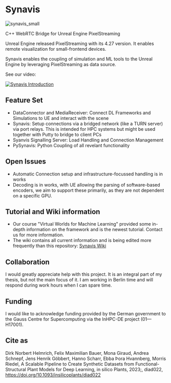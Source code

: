 # Synavis

![synavis_small](https://github.com/dhelmrich/Synavis/assets/9272590/84b4c6b9-56f3-4d95-9f85-9cac7768eaaa)

C++ WebRTC Bridge for Unreal Engine PixelStreaming

Unreal Engine released PixelStreaming with its 4.27 version. It enables remote visualization for small-frontend devices.

Synavis enables the coupling of simulation and ML tools to the Unreal Engine by leveraging PixelStreaming as data source.

See our video:

[![Synavis Introduction](https://img.youtube.com/vi/H9cw_aE-l3A/0.jpg)](https://www.youtube.com/watch?v=H9cw_aE-l3A)

## Feature Set

- DataConnector and MediaReceiver: Connect DL Frameworks and Simulations to UE and interact with the scene
- Synavis: Setup connections via a bridged network (like a TURN server) via port relays. This is intended for HPC systems but might be used together with Putty to bridge to client PCs
- Syanvis Signalling Server: Load Handling and Connection Management
- PySynavis: Python Coupling of all revelant functionality

## Open Issues

- Automatic Connection setup and infrastructure-focussed handling is in works
- Decoding is in works, with UE allowing the parsing of software-based encoders, we aim to support these primarily, as they are not dependent on a specific GPU.


## Tutorial and Wiki information

- Our course "Virtual Worlds for Machine Learning" provided some in-depth information on the framework and is the newest tutorial. Contact us for more information.
- The wiki contains all current information and is being edited more frequently than this repository: [Synavis Wiki](https://github.com/dhelmrich/Synavis/wiki)

## Collaboration

I would greatly appreciate help with this project. It is an integral part of my thesis, but not the main focus of it.
I am working in Berlin time and will respond during work hours when I can spare time.

## Funding

I would like to acknowledge funding provided by the German government to the Gauss Centre for Supercomputing via the InHPC-DE project (01—H17001).

## Cite as

Dirk Norbert Helmrich, Felix Maximilian Bauer, Mona Giraud, Andrea Schnepf, Jens Henrik Göbbert, Hanno Scharr, Ebba Þora Hvannberg, Morris Riedel, A Scalable Pipeline to Create Synthetic Datasets from Functional-Structural Plant Models for Deep Learning, in silico Plants, 2023;, diad022, https://doi.org/10.1093/insilicoplants/diad022

